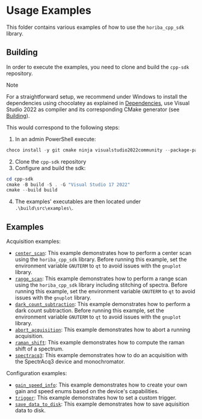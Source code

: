# Usage Examples

This folder contains various examples of how to use the `horiba_cpp_sdk` library.

## Building

In order to execute the examples, you need to clone and build the `cpp-sdk` repository. 

> [!NOTE]
> For a straightforward setup, we recommend under Windows to install the dependencies using chocolatey as explained in
> [Dependencies](../../README_dependencies.md), use Visual Studio 2022 as compiler and its corresponding CMake generator (see [Building](../../README_building.md)).
>
> This would correspond to the following steps:
> 1. In an admin PowerShell execute:
> ```powershell
> choco install -y git cmake ninja visualstudio2022community --package-parameters "add Microsoft.VisualStudio.Workload.NativeDesktop --includeRecommended --includeOptional --passive --locale en-US"
> ```
> 2. Clone the `cpp-sdk` repository
> 3. Configure and build the sdk:
> ```powershell
> cd cpp-sdk
> cmake -B build -S . -G "Visual Studio 17 2022"
> cmake --build build
> ```
> 4. The examples' executables are then located under `.\build\src\examples\`.

## Examples

Acquisition examples:
- [`center_scan`](center_scan/main.cpp): This example demonstrates how to perform a center scan using the
  `horiba_cpp_sdk` library. Before running this example, set the environment variable `GNUTERM` to `qt` to avoid issues
  with the `gnuplot` library.
- [`range_scan`](range_scan/main.cpp): This example demonstrates how to perform a range scan using the
  `horiba_cpp_sdk` library including stitching of spectra. Before running this example, set the environment variable
  `GNUTERM` to `qt` to avoid issues with the `gnuplot` library.
- [`dark_count_subtraction`](dark_count_subtraction/main.cpp): This example demonstrates how to perform a
  dark count subtraction. Before running this example, set the environment variable
  `GNUTERM` to `qt` to avoid issues with the `gnuplot` library.
- [`abort_acquisition`](abort_acquisition/main.cpp): This example demonstrates how to abort a running acquisition.
- [`raman_shift`](raman_shift/main.cpp): This example demonstrates how to compute the raman shift of a spectrum.
- [`spectracq3`](spectracq3/main.cpp): This example demonstrates how to do an acquisition with the SpectrAcq3 device and
  monochromator.

Configuration examples:
- [`gain_speed_info`](gain_speed_info/main.cpp): This example demonstrates how to create your own gain and speed enums based on
  the device's capabilities.
- [`trigger`](trigger/main.cpp): This example demonstrates how to set a custom trigger.
- [`save_data_to_disk`](save_data_to_disk/main.cpp): This example demonstrates how to save aquisition data to disk.
